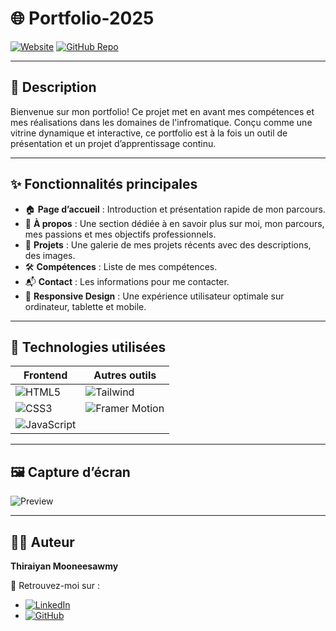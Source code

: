 # 🌐 Portfolio-2025

[![Website](https://img.shields.io/badge/Site%20web-en%20ligne-0A66C2?style=for-the-badge&logo=githubpages&logoColor=white)](https://niseiyen1607.github.io/Portfolio-2025/)
[![GitHub Repo](https://img.shields.io/badge/GitHub-Niseiyen1607-181717?style=for-the-badge&logo=github)](https://github.com/Niseiyen1607)

---

## 📌 Description

Bienvenue sur mon portfolio! Ce projet met en avant mes compétences et mes réalisations dans les domaines de l'infromatique. Conçu comme une vitrine dynamique et interactive, ce portfolio est à la fois un outil de présentation et un projet d’apprentissage continu.

---

## ✨ Fonctionnalités principales

- 🏠 **Page d’accueil** : Introduction et présentation rapide de mon parcours.  
- 👤 **À propos** : Une section dédiée à en savoir plus sur moi, mon parcours, mes passions et mes objectifs professionnels.  
- 💼 **Projets** : Une galerie de mes projets récents avec des descriptions, des images.  
- 🛠️ **Compétences** : Liste de mes compétences.  
- 📬 **Contact** : Les informations pour me contacter.  
- 📱 **Responsive Design** : Une expérience utilisateur optimale sur ordinateur, tablette et mobile.

---

## 🧰 Technologies utilisées

| Frontend        | Autres outils        |
|-----------------|----------------------|
| ![HTML5](https://img.shields.io/badge/-HTML5-E34F26?logo=html5&logoColor=white&style=flat)  | ![Tailwind](https://img.shields.io/badge/-Tailwind%20CSS-06B6D4?logo=tailwindcss&logoColor=white&style=flat) |
| ![CSS3](https://img.shields.io/badge/-CSS3-1572B6?logo=css3&logoColor=white&style=flat)     | ![Framer Motion](https://img.shields.io/badge/-Framer%20Motion-0055FF?logo=framer&logoColor=white&style=flat) |
| ![JavaScript](https://img.shields.io/badge/-JavaScript-F7DF1E?logo=javascript&logoColor=black&style=flat) | |

---

## 🖼️ Capture d’écran

![Preview](portfolio/src/assets/preview.png)

---

## 👨‍💻 Auteur

**Thiraiyan Mooneesawmy**

📌 Retrouvez-moi sur :
- [![LinkedIn](https://img.shields.io/badge/-LinkedIn-0A66C2?logo=linkedin&logoColor=white&style=flat)](https://www.linkedin.com/in/thiraiyan-mooneesawmy-99b8742b0/)
- [![GitHub](https://img.shields.io/badge/-GitHub-181717?logo=github&logoColor=white&style=flat)](https://github.com/Niseiyen1607)
